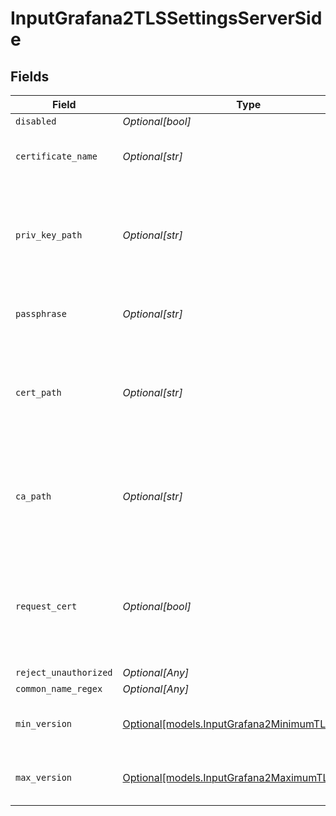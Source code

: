 # InputGrafana2TLSSettingsServerSide


## Fields

| Field                                                                                                 | Type                                                                                                  | Required                                                                                              | Description                                                                                           |
| ----------------------------------------------------------------------------------------------------- | ----------------------------------------------------------------------------------------------------- | ----------------------------------------------------------------------------------------------------- | ----------------------------------------------------------------------------------------------------- |
| `disabled`                                                                                            | *Optional[bool]*                                                                                      | :heavy_minus_sign:                                                                                    | N/A                                                                                                   |
| `certificate_name`                                                                                    | *Optional[str]*                                                                                       | :heavy_minus_sign:                                                                                    | The name of the predefined certificate                                                                |
| `priv_key_path`                                                                                       | *Optional[str]*                                                                                       | :heavy_minus_sign:                                                                                    | Path on server containing the private key to use. PEM format. Can reference $ENV_VARS.                |
| `passphrase`                                                                                          | *Optional[str]*                                                                                       | :heavy_minus_sign:                                                                                    | Passphrase to use to decrypt private key                                                              |
| `cert_path`                                                                                           | *Optional[str]*                                                                                       | :heavy_minus_sign:                                                                                    | Path on server containing certificates to use. PEM format. Can reference $ENV_VARS.                   |
| `ca_path`                                                                                             | *Optional[str]*                                                                                       | :heavy_minus_sign:                                                                                    | Path on server containing CA certificates to use. PEM format. Can reference $ENV_VARS.                |
| `request_cert`                                                                                        | *Optional[bool]*                                                                                      | :heavy_minus_sign:                                                                                    | Require clients to present their certificates. Used to perform client authentication using SSL certs. |
| `reject_unauthorized`                                                                                 | *Optional[Any]*                                                                                       | :heavy_minus_sign:                                                                                    | N/A                                                                                                   |
| `common_name_regex`                                                                                   | *Optional[Any]*                                                                                       | :heavy_minus_sign:                                                                                    | N/A                                                                                                   |
| `min_version`                                                                                         | [Optional[models.InputGrafana2MinimumTLSVersion]](../models/inputgrafana2minimumtlsversion.md)        | :heavy_minus_sign:                                                                                    | Minimum TLS version to accept from connections                                                        |
| `max_version`                                                                                         | [Optional[models.InputGrafana2MaximumTLSVersion]](../models/inputgrafana2maximumtlsversion.md)        | :heavy_minus_sign:                                                                                    | Maximum TLS version to accept from connections                                                        |